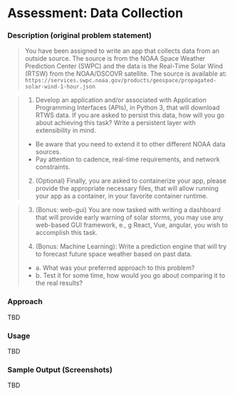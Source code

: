 # Assessment: Data Collection

### Description (original problem statement)

>  You have been assigned to write an app that collects data from an outside source. The source is from the NOAA Space Weather Prediction Center (SWPC)  and the data is the  Real-Time Solar Wind (RTSW) from the NOAA/DSCOVR satellite. The source is available at: `https://services.swpc.noaa.gov/products/geospace/propagated-solar-wind-1-hour.json `

> 1. Develop an application and/or associated with Application Programming Interfaces (APIs), in Python 3, that will download RTWS data. If you are asked to persist this data, how will you go about achieving this task? Write a persistent layer with extensibility in mind.
> * Be aware that you need to extend it to other different NOAA data sources.
> * Pay attention to cadence, real-time requirements, and network constraints.
>
> 2. (Optional) Finally,  you are asked to containerize your app, please provide the appropriate necessary files, that will allow running your app as a container,  in your favorite container runtime.

> 3. (Bonus: web-gui) You are now tasked with writing a dashboard that will provide early warning of solar storms, you may use any web-based GUI framework, e., g React, Vue, angular, you wish to accomplish this task.
>
> 4. (Bonus: Machine Learning): Write a prediction engine that will try to forecast future space weather based on past data.
> * a. What was your preferred approach to this problem?
> * b. Test it for some time, how would you go about comparing it to the real results?

### Approach
TBD

### Usage

TBD

### Sample Output (Screenshots)

TBD
